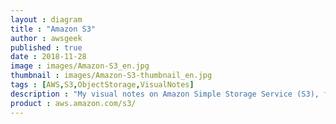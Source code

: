 ```yaml
---
layout : diagram
title : "Amazon S3"
author : awsgeek
published : true
date : 2018-11-28
image : images/Amazon-S3_en.jpg
thumbnail : images/Amazon-S3-thumbnail_en.jpg
tags : [AWS,S3,ObjectStorage,VisualNotes]
description : "My visual notes on Amazon Simple Storage Service (S3), for ALL of your object storage needs"
product : aws.amazon.com/s3/
---
```

